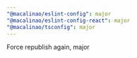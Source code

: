 ```yaml
---
"@macalinao/eslint-config": major
"@macalinao/eslint-config-react": major
"@macalinao/tsconfig": major
---
```


Force republish again, major
